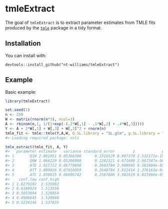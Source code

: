 
<!-- README.md is generated from README.Rmd. Please edit that file -->

# tmleExtract

The goal of `tmleExtract` is to extract parameter estimates from TMLE
fits produced by the
[`tmle`](https://cran.r-project.org/web/packages/tmle/index.html)
package in a tidy format.

## Installation

You can install with:

`devtools::install_github("nt-williams/tmleExtract")`

## Example

Basic example:

``` r
library(tmleExtract)

set.seed(1)
n <- 250
W <- matrix(rnorm(n*3), ncol=3)
A <- rbinom(n,1, 1/(1+exp(-(.2*W[,1] - .1*W[,2] + .4*W[,3]))))
Y <- A + 2*W[,1] + W[,3] + W[,2]^2 + rnorm(n)
tmle_fit <- tmle::tmle(Y,A,W, Q.SL.library = "SL.glm", g.SL.library = "SL.glm")
#> Loading required package: nnls

tmle_extract(tmle_fit, A, Y)
#>   parameter estimate   variance standard_error        z            p
#> 1       Q1W 2.081951 0.05366308      0.2316529 8.987370 2.532171e-19
#> 2       Q0W 1.066229 0.05208988      0.2282321 4.671688 2.987347e-06
#> 3       ATE 1.015722 0.06779690      0.2603784 3.900945 9.581804e-05
#> 4       ATT 1.009826 0.07016059      0.2648784 3.812414 1.376163e-04
#> 5       ATC 1.030625 0.06696742      0.2587806 3.982619 6.815996e-05
#>    conf.low conf.high
#> 1 1.6279192  2.535982
#> 2 0.6189024  1.513556
#> 3 0.5053894  1.526054
#> 4 0.4906645  1.528988
#> 5 0.5234146  1.537835
```
